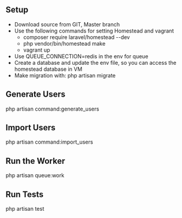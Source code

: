## Setup
* Download source from GIT, Master branch
* Use the following commands for setting Homestead and vagrant
    * composer require laravel/homestead --dev
    * php vendor/bin/homestead make
    * vagrant up
* Use QUEUE_CONNECTION=redis in the env for queue
* Create a database and update the env file, so you can access the homestead database in VM
* Make migration with: php artisan migrate 

## Generate Users
php artisan command:generate_users

## Import Users
php artisan command:import_users
 
## Run the Worker
php artisan queue:work

## Run Tests
php artisan test
